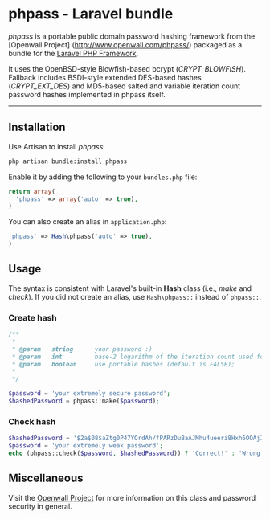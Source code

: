 # phpass - Laravel bundle

*phpass* is a portable public domain password hashing framework from the [Openwall Project]
(http://www.openwall.com/phpass/) packaged as a bundle for the [Laravel PHP Framework](https://github.com/laravel/laravel).  

It uses the OpenBSD-style Blowfish-based bcrypt (*CRYPT_BLOWFISH*). Fallback includes BSDI-style extended DES-based hashes (*CRYPT_EXT_DES*) and 
MD5-based salted and variable iteration count password hashes implemented in phpass itself.

-----
## Installation

Use Artisan to install *phpass*:

```bash
php artisan bundle:install phpass
```

Enable it by adding the following to your `bundles.php` file:

```php
return array(
  'phpass' => array('auto' => true),
)
```

You can also create an alias in `application.php`:

```php
'phpass' => Hash\phpass('auto' => true),
)
```

## Usage

The syntax is consistent with Laravel's built-in **Hash** class (i.e., *make* and *check*). If you did not create an alias, use `Hash\phpass::` instead of `phpass::`.

### Create hash

```php
/**
 *
 * @param   string		your password :)
 * @param   int			base-2 logarithm of the iteration count used for password stretching (default is 8);
 * @param	boolean		use portable hashes (default is FALSE);
 *
 */

$password = 'your extremely secure password';
$hashedPassword = phpass::make($password);
```

### Check hash

```php
$hashedPassword = '$2a$08$aZtg0P47YOrdAh/fPARzDuBaAJMhu4ueeri8Hxh6OOAjI80HXVwHu';
$password = 'your extremely weak password';
echo (phpass::check($password, $hashedPassword)) ? 'Correct!' : 'Wrong!'; 
```

## Miscellaneous

Visit the [Openwall Project](http://www.openwall.com/phpass/) for more information on this class and password security in general.
